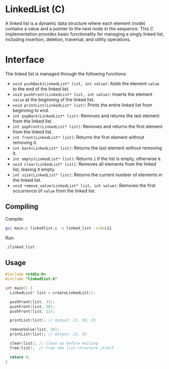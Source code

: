 # LinkedList (C)

A linked list is a dynamic data structure where each element (node) contains a value and a pointer to the next node in the sequence. This C implementation provides basic functionality for managing a singly linked list, including insertion, deletion, traversal, and utility operations.

# Interface

The linked list is managed through the following functions:

- `void pushBack(LinkedList* list, int value)`: Adds the element `value` to the end of the linked list.
- `void pushFront(LinkedList* list, int value)`: Inserts the element `value` at the beginning of the linked list.
- `void printList(LinkedList* list)`: Prints the entire linked list from beginning to end.
- `int popBack(LinkedList* list)`: Removes and returns the last element from the linked list.
- `int popFront(LinkedList* list)`: Removes and returns the first element from the linked list.
- `int front(LinkedList* list)`: Returns the first element without removing it.
- `int back(LinkedList* list)`: Returns the last element without removing it.
- `int empty(LinkedList* list)`: Returns `1` if the list is empty, otherwise `0`.
- `void clear(LinkedList* list)`: Removes all elements from the linked list, leaving it empty.
- `int size(LinkedList* list)`: Returns the current number of elements in the linked list.
- `void remove_value(LinkedList* list, int value)`: Removes the first occurrence of `value` from the linked list.

## Compiling

Compile:

```sh
gcc main.c linkedlist.c -o linked_list -std=c11
```

Run:

```sh
./linked_list
```

## Usage

```c
#include <stdio.h>
#include "linkedlist.h"

int main() {
  LinkedList* list = createLinkedList();

  pushFront(list, 33);
  pushFront(list, 50);
  pushFront(list, 21);

  printList(list); // Output: 21, 50, 33

  removeValue(list, 50);
  printList(list); // Output: 21, 33

  clear(list); // Clean up before exiting
  free(list);  // Free the list structure itself

  return 0;
}
```

